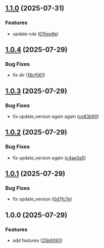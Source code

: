 ## [1.1.0](https://github.com/sleeping-in-bed/cur_rules/compare/v1.0.4...v1.1.0) (2025-07-31)

### Features

* update rule ([015ee8e](https://github.com/sleeping-in-bed/cur_rules/commit/015ee8e1a30aa8a535d9859e3e18e479d23621c0))

## [1.0.4](https://github.com/sleeping-in-bed/cur_rules/compare/v1.0.3...v1.0.4) (2025-07-29)

### Bug Fixes

* fix dir ([18cf061](https://github.com/sleeping-in-bed/cur_rules/commit/18cf0617ced62eac50c70eced879a22d173df615))

## [1.0.3](https://github.com/sleeping-in-bed/cur_rules/compare/v1.0.2...v1.0.3) (2025-07-29)

### Bug Fixes

* fix update_version again again ([ce83b90](https://github.com/sleeping-in-bed/cur_rules/commit/ce83b90cee81cc242076790cbb2d7534f66b8b2c))

## [1.0.2](https://github.com/sleeping-in-bed/cur_rules/compare/v1.0.1...v1.0.2) (2025-07-29)

### Bug Fixes

* fix update_version again ([c4ae0a5](https://github.com/sleeping-in-bed/cur_rules/commit/c4ae0a57d9e555092c3041f11a8f9bb208b43a71))

## [1.0.1](https://github.com/sleeping-in-bed/cur_rules/compare/v1.0.0...v1.0.1) (2025-07-29)

### Bug Fixes

* fix update_version ([0d7fc7e](https://github.com/sleeping-in-bed/cur_rules/commit/0d7fc7e79432f1da553bda4aa382dadcba9bffb6))

## 1.0.0 (2025-07-29)

### Features

* add features ([25b6093](https://github.com/sleeping-in-bed/cur_rules/commit/25b6093d330a7bf5e15bf18e69859d9c61db3512))
